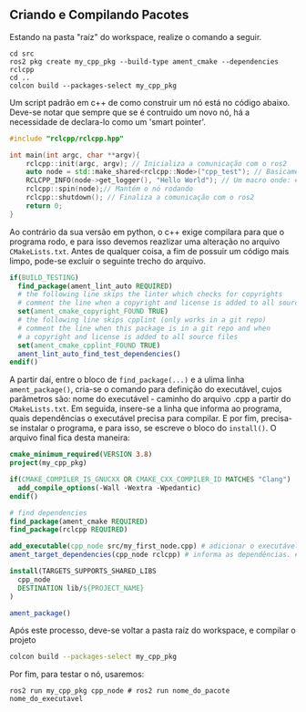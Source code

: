 ## Criando e Compilando Pacotes
Estando na pasta "raíz" do workspace, realize o comando a seguir.
```
cd src
ros2 pkg create my_cpp_pkg --build-type ament_cmake --dependencies rclcpp
cd ..
colcon build --packages-select my_cpp_pkg
```
Um script padrão em c++ de como construir um nó está no código abaixo. Deve-se notar que sempre que se é contruido um novo nó, há a necessidade de declara-lo como um 'smart pointer'.
```c++
#include "rclcpp/rclcpp.hpp"

int main(int argc, char **argv){
    rclcpp::init(argc, argv); // Inicializa a comunicação com o ros2
    auto node = std::make_shared<rclcpp::Node>("cpp_test"); // Basicamente em c++, todos os nós são criados como smart pointers. Em Node: #1 Nome do nó
    RCLCPP_INFO(node->get_logger(), "Hello World"); // Um macro onde: #1 método de info do nó x. 2# a mensagem
    rclcpp::spin(node);// Mantém o nó rodando
    rclcpp::shutdown(); // Finaliza a comunicação com o ros2
    return 0;
}
```
Ao contrário da sua versão em python, o c++ exige compilara para que o programa rodo, e para isso devemos reazlizar uma alteração no arquivo `CMakeLists.txt`. Antes de qualquer coisa, a fim de possuir um código mais limpo, pode-se excluir o seguinte trecho do arquivo.
```cmake
if(BUILD_TESTING)
  find_package(ament_lint_auto REQUIRED)
  # the following line skips the linter which checks for copyrights
  # comment the line when a copyright and license is added to all source files
  set(ament_cmake_copyright_FOUND TRUE)
  # the following line skips cpplint (only works in a git repo)
  # comment the line when this package is in a git repo and when
  # a copyright and license is added to all source files
  set(ament_cmake_cpplint_FOUND TRUE)
  ament_lint_auto_find_test_dependencies()
endif()
```
A partir daí, entre o bloco de `find_package(...)` e a ulima linha `ament_package()`, cria-se o comando para definição do executável, cujos parâmetros são: nome do executável - caminho do arquivo .cpp a partir do `CMakeLists.txt`. Em seguida, insere-se a linha que informa ao programa, quais dependências o executável precisa para compilar. E por fim, precisa-se instalar o programa, e para isso, se escreve o bloco do `install()`. O arquivo final fica desta maneira:
```cmake
cmake_minimum_required(VERSION 3.8)
project(my_cpp_pkg)

if(CMAKE_COMPILER_IS_GNUCXX OR CMAKE_CXX_COMPILER_ID MATCHES "Clang")
  add_compile_options(-Wall -Wextra -Wpedantic)
endif()

# find dependencies
find_package(ament_cmake REQUIRED)
find_package(rclcpp REQUIRED)

add_executable(cpp_node src/my_first_node.cpp) # adicionar o executável. #1 nome do executável #2 caminho do arquivo
ament_target_dependencies(cpp_node rclcpp) # informa as dependências. #1 nome do executavel que foi criado na linha anterior #2 a dependência em si

install(TARGETS_SUPPORTS_SHARED_LIBS
  cpp_node
  DESTINATION lib/${PROJECT_NAME}
)

ament_package()
```
Após este processo, deve-se voltar a pasta raíz do workspace, e compilar o projeto
```bash
colcon build --packages-select my_cpp_pkg
```
Por fim, para testar o nó, usaremos:
```base
ros2 run my_cpp_pkg cpp_node # ros2 run nome_do_pacote nome_do_executavel
```
